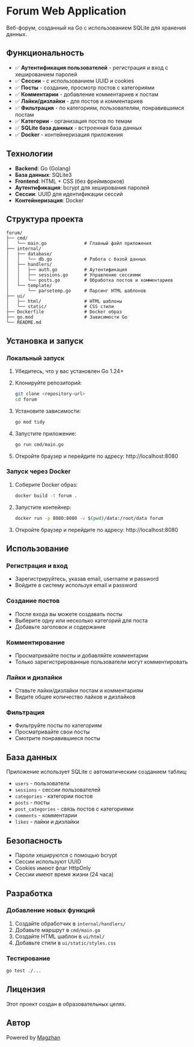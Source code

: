 # Forum Web Application

Веб-форум, созданный на Go с использованием SQLite для хранения данных.

## Функциональность

- ✅ **Аутентификация пользователей** - регистрация и вход с хешированием паролей
- ✅ **Сессии** - с использованием UUID и cookies
- ✅ **Посты** - создание, просмотр постов с категориями
- ✅ **Комментарии** - добавление комментариев к постам
- ✅ **Лайки/дизлайки** - для постов и комментариев
- ✅ **Фильтрация** - по категориям, пользователям, понравившимся постам
- ✅ **Категории** - организация постов по темам
- ✅ **SQLite база данных** - встроенная база данных
- ✅ **Docker** - контейнеризация приложения

## Технологии

- **Backend**: Go (Golang)
- **База данных**: SQLite3
- **Frontend**: HTML + CSS (без фреймворков)
- **Аутентификация**: bcrypt для хеширования паролей
- **Сессии**: UUID для идентификации сессий
- **Контейнеризация**: Docker

## Структура проекта

```
forum/
├── cmd/
│   └── main.go              # Главный файл приложения
├── internal/
│   ├── database/
│   │   └── db.go            # Работа с базой данных
│   ├── handlers/
│   │   ├── auth.go          # Аутентификация
│   │   ├── sessions.go      # Управление сессиями
│   │   └── posts.go         # Обработка постов и комментариев
│   └── template/
│       └── parsetemp.go     # Парсинг HTML шаблонов
├── ui/
│   ├── html/                # HTML шаблоны
│   └── static/              # CSS стили
├── Dockerfile               # Docker образ
├── go.mod                   # Зависимости Go
└── README.md
```

## Установка и запуск

### Локальный запуск

1. Убедитесь, что у вас установлен Go 1.24+
2. Клонируйте репозиторий:
   ```bash
   git clone <repository-url>
   cd forum
   ```

3. Установите зависимости:
   ```bash
   go mod tidy
   ```

4. Запустите приложение:
   ```bash
   go run cmd/main.go
   ```

5. Откройте браузер и перейдите по адресу: http://localhost:8080

### Запуск через Docker

1. Соберите Docker образ:
   ```bash
   docker build -t forum .
   ```

2. Запустите контейнер:
   ```bash
   docker run -p 8080:8080 -v $(pwd)/data:/root/data forum
   ```

3. Откройте браузер и перейдите по адресу: http://localhost:8080

## Использование

### Регистрация и вход
- Зарегистрируйтесь, указав email, username и password
- Войдите в систему используя email и password

### Создание постов
- После входа вы можете создавать посты
- Выберите одну или несколько категорий для поста
- Добавьте заголовок и содержание

### Комментирование
- Просматривайте посты и добавляйте комментарии
- Только зарегистрированные пользователи могут комментировать

### Лайки и дизлайки
- Ставьте лайки/дизлайки постам и комментариям
- Видите общее количество лайков и дизлайков

### Фильтрация
- Фильтруйте посты по категориям
- Просматривайте свои посты
- Смотрите понравившиеся посты

## База данных

Приложение использует SQLite с автоматическим созданием таблиц:

- `users` - пользователи
- `sessions` - сессии пользователей
- `categories` - категории постов
- `posts` - посты
- `post_categories` - связь постов с категориями
- `comments` - комментарии
- `likes` - лайки и дизлайки

## Безопасность

- Пароли хешируются с помощью bcrypt
- Сессии используют UUID
- Cookies имеют флаг HttpOnly
- Сессии имеют время жизни (24 часа)

## Разработка

### Добавление новых функций
1. Создайте обработчик в `internal/handlers/`
2. Добавьте маршрут в `cmd/main.go`
3. Создайте HTML шаблон в `ui/html/`
4. Добавьте стили в `ui/static/styles.css`

### Тестирование
```bash
go test ./...
```

## Лицензия

Этот проект создан в образовательных целях.

## Автор

Powered by [Magzhan](https://t.me/zz_maga)